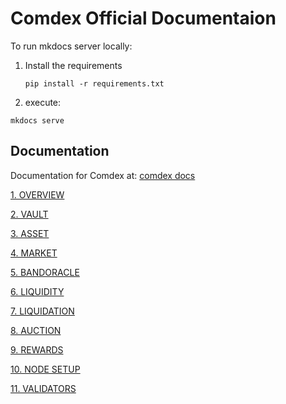 # Comdex Official Documentaion

To run mkdocs server locally:
1. Install the requirements
	
	```
	pip install -r requirements.txt
	```
	
2. execute: 

  ```
  mkdocs serve
  ```

## Documentation

Documentation for Comdex at: [comdex docs](https://docs.comdex.one)

[1. OVERVIEW](https://docs.comdex.one)

[2. VAULT](https://docs.comdex.one/vault/)

[3. ASSET](https://docs.comdex.one/Asset_Overview/)

[4. MARKET](https://docs.comdex.one/Market_Overview/)

[5. BANDORACLE](https://docs.comdex.one/Bandoracle_Overview/)

[6. LIQUIDITY](https://docs.comdex.one/Liquidity_Overview/)

[7. LIQUIDATION](https://docs.comdex.one/Liquidation_Overview/)

[8. AUCTION](https://docs.comdex.one/Auction_Overview/)

[9. REWARDS](https://docs.comdex.one/Rewards_Overview/)

[10. NODE SETUP](https://docs.comdex.one/Node_installation/)

[11. VALIDATORS](https://docs.comdex.one/Validator_Guide/)


